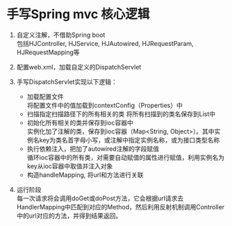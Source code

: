 # 手写Spring mvc 核心逻辑
1. 自定义注解，不借助Spring boot   
   包括HJController, HJService, HJAutowired, HJRequestParam, HJRequestMapping等
   
2. 配置web.xml，加载自定义的DispatchServlet

3. 手写DispatchServlet实现以下逻辑：  
   - 加载配置文件  
   将配置文件中的值加载到contextConfig（Properties）中   
   - 扫描指定扫描路径下的所有相关的类
   将所有扫描到的类名保存到List<String>中  
   - 初始化所有相关的类并保存到ioc容器中  
   实例化加了注解的类，保存到ioc容器（Map<String, Object>）。其中实例名key为类名首字母小写，或注解中指定实例名称，或为接口类型名称  
   - 执行依赖注入，把加了autowired注解的字段赋值  
   循环ioc容器中的所有类，对需要自动赋值的属性进行赋值，利用实例名为key从ioc容器中取值并注入对象
   - 构造handleMapping, 将url和方法进行关联

4. 运行阶段  
每一次请求将会调用doGet或doPost方法，它会根据url请求去HandlerMapping中匹配到对应的Method，然后利用反射机制调用Controller中的url对应的方法，并得到结果返回。
   

